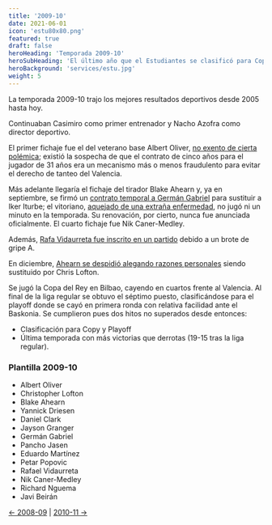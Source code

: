 ```yaml
---
title: '2009-10'
date: 2021-06-01
icon: 'estu80x80.png'
featured: true
draft: false
heroHeading: 'Temporada 2009-10'
heroSubHeading: 'El último año que el Estudiantes se clasificó para Copa y Playoff'
heroBackground: 'services/estu.jpg'
weight: 5
---
```


La temporada 2009-10 trajo los mejores resultados deportivos desde 2005 hasta hoy.

Continuaban Casimiro como primer entrenador y Nacho Azofra como director deportivo.

El primer fichaje fue el del veterano base Albert Oliver, [no exento de cierta polémica](https://www.marca.com/2009/07/22/baloncesto/acb/1248263318.html); existió la sospecha de que el contrato de cinco años para el jugador de 31 años era un mecanismo más o menos fraudulento para evitar el derecho de tanteo del Valencia.

Más adelante llegaría el fichaje del tirador Blake Ahearn y, ya en septiembre, se firmó un [contrato temporal a Germán Gabriel](https://www.movistarestudiantes.com/prensa/noticias/german-gabriel-vuelve-a-estudiantes/) para sustituir a Iker Iturbe; el vitoriano, [aquejado de una extraña enfermedad](https://baskonia.elcorreo.com/noticias/2010-05-21/garrapata-tiene-culpa-20100521.html), no jugó ni un minuto en la temporada. Su renovación, por cierto, nunca fue anunciada oficialmente. El cuarto fichaje fue Nik Caner-Medley.

Además, [Rafa Vidaurreta fue inscrito en un partido](https://www.marca.com/2009/10/13/baloncesto/acb/1255461559.html) debido a un brote de gripe A.

En diciembre, [Ahearn se despidió alegando razones personales](https://www.marca.com/2009/12/20/baloncesto/acb/1261318676.html) siendo sustituido por Chris Lofton.

Se jugó la Copa del Rey en Bilbao, cayendo en cuartos frente al Valencia. Al final de la liga regular se obtuvo el séptimo puesto, clasificándose para el playoff donde se cayó en primera ronda con relativa facilidad ante el Baskonia. Se cumplieron pues dos hitos no superados desde entonces:

* Clasificación para Copy y Playoff
* Última temporada con más victorias que derrotas (19-15 tras la liga regular).

### Plantilla 2009-10

- Albert Oliver
- Christopher Lofton
- Blake Ahearn
- Yannick Driesen
- Daniel Clark
- Jayson Granger
- Germán Gabriel
- Pancho Jasen
- Eduardo Martínez
- Petar Popovic
- Rafael Vidaurreta
- Nik Caner-Medley
- Richard Nguema
- Javi Beirán

[← 2008-09](https://nuestroestu.es/cronologia/2008-09/) | [2010-11 →](https://nuestroestu.es/cronologia/2010-11/)
